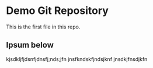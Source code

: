 # Demo  Git Repository

This is the first file in this repo.

## Ipsum below

kjsdkljfjdsnfjdnsfj;nds;jfn
jnsfkndskfjndsjknf
jnsdkjfnsdjkfn